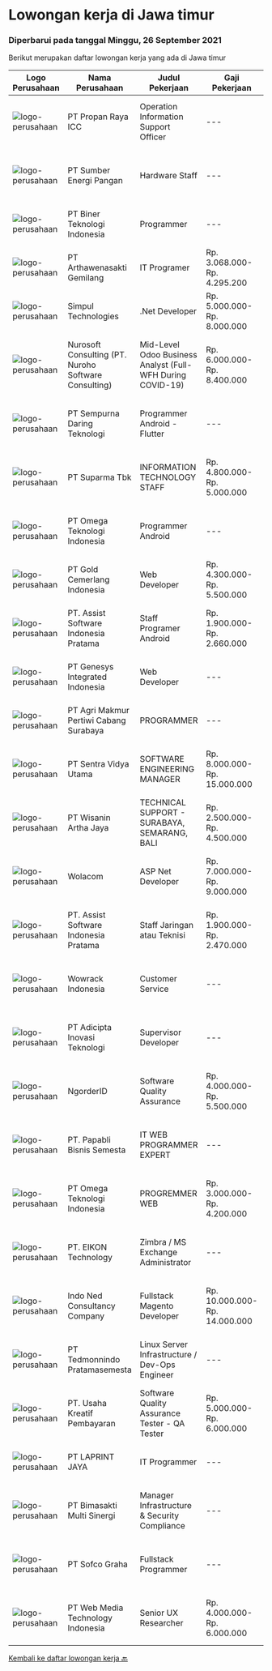 
  # Lowongan kerja di Jawa timur

  ### Diperbarui pada tanggal Minggu, 26 September 2021

  Berikut merupakan daftar lowongan kerja yang ada di Jawa timur

  |Logo Perusahaan | Nama Perusahaan | Judul Pekerjaan | Gaji Pekerjaan | Lokasi | Deskripsi | Tanggal diunggah | Pranala |
  | -------------- | --------------- | --------------- | --------- | --------- | -------------- | ------- | ----------- |
  |![logo-perusahaan](https://image-service-cdn.seek.com.au/9798245f9ba4fc63d792427b3bf8dfc4fad25b85/ee4dce1061f3f616224767ad58cb2fc751b8d2dc)|PT Propan Raya ICC|Operation Information Support Officer|---|Sidoarjo|Job Desc : Bekerja sama dalam tim untuk membangun sistem aplikasi dengan memenuhi target yang ditetapkan. Menganalisa dan memperbaiki permasalahan...|Jumat, 24 September 2021|https://www.jobstreet.co.id/id/job/operation-information-support-officer-3638496?token=0~c5c32c84-f810-4a84-bdfa-8c81745ea7e1&sectionRank=1&jobId=jobstreet-id-job-3638496|
|![logo-perusahaan](https://image-service-cdn.seek.com.au/e6ce19360d92624c8d3db34593efa64e9c7ec8c4/ee4dce1061f3f616224767ad58cb2fc751b8d2dc)|PT Sumber Energi Pangan|Hardware Staff|---|Surabaya|Deskripsi pekerjaan : Menerima, memprioritaskan dan menyelesaikan permintaan bantuan terkait IT. Melakukan pembelian hardware IT, software dan hal-hal...|Jumat, 24 September 2021|https://www.jobstreet.co.id/id/job/hardware-staff-3638155?token=0~c5c32c84-f810-4a84-bdfa-8c81745ea7e1&sectionRank=2&jobId=jobstreet-id-job-3638155|
|![logo-perusahaan](https://image-service-cdn.seek.com.au/90604843032c576b8e30b8b6ae6a45b4a9bf88ea/ee4dce1061f3f616224767ad58cb2fc751b8d2dc)|PT Biner Teknologi Indonesia|Programmer|---|Jakarta Raya|Persyaratan: Pendidikan minimal SMK atau sederajat. Pengalaman bekerja sebagai programmer minimal 1 (satu) tahun. Menguasai salah satu dari bahasa...|Sabtu, 25 September 2021|https://www.jobstreet.co.id/id/job/programmer-3624491?token=0~c5c32c84-f810-4a84-bdfa-8c81745ea7e1&sectionRank=3&jobId=jobstreet-id-job-3624491|
|![logo-perusahaan](https://image-service-cdn.seek.com.au/2e64bdd8d4c3031ede01187aed66ad2d519c194c/ee4dce1061f3f616224767ad58cb2fc751b8d2dc)|PT Arthawenasakti Gemilang|IT Programer|Rp. 3.068.000-Rp. 4.295.200|Malang|Membuat Program sesuai dengan yang telah ditetapkan dan sesuai dengan kebutuhan Berkomunikasi dengan user/client untuk mendapatkan informasi tambahan...|Sabtu, 25 September 2021|https://www.jobstreet.co.id/id/job/it-programer-3630843?token=0~c5c32c84-f810-4a84-bdfa-8c81745ea7e1&sectionRank=4&jobId=jobstreet-id-job-3630843|
|![logo-perusahaan](https://image-service-cdn.seek.com.au/86f14356bc1f934fa987c601444edf6762263efa/ee4dce1061f3f616224767ad58cb2fc751b8d2dc)|Simpul Technologies|.Net Developer|Rp. 5.000.000-Rp. 8.000.000|Surabaya|Join our exciting Tech Team as a Full-Stack Software Engineer. Our team builds wonderful Enterprise Tech platform. You will be part of a talented...|Sabtu, 25 September 2021|https://www.jobstreet.co.id/id/job/net-developer-3624679?token=0~c5c32c84-f810-4a84-bdfa-8c81745ea7e1&sectionRank=5&jobId=jobstreet-id-job-3624679|
|![logo-perusahaan](https://image-service-cdn.seek.com.au/80d9f9357b1a2e56b4a86927c47c40f644df9ce9/ee4dce1061f3f616224767ad58cb2fc751b8d2dc)|Nurosoft Consulting (PT. Nuroho Software Consulting)|Mid-Level Odoo Business Analyst (Full-WFH During COVID-19)|Rp. 6.000.000-Rp. 8.400.000|Surabaya|Analyze customer business processes, write specifications, and suggest solutions. Implement the agreed solutions. Write test cases and check the...|Kamis, 23 September 2021|https://www.jobstreet.co.id/id/job/mid-level-odoo-business-analyst-full-wfh-during-covid-19-3627449?token=0~c5c32c84-f810-4a84-bdfa-8c81745ea7e1&sectionRank=6&jobId=jobstreet-id-job-3627449|
|![logo-perusahaan](https://image-service-cdn.seek.com.au/3f3f32dda8718140589522d333ce76f5757222a3/ee4dce1061f3f616224767ad58cb2fc751b8d2dc)|PT Sempurna Daring Teknologi|Programmer Android - Flutter|---|Surabaya|KRITERIA UMUM Fresh Graduate welcome S1 / D3 Teknik Informatika Berpenampilan Baik IPK Minimal 3.0 Berperilaku baik Jujur Suka tantangan baru Suka...|Sabtu, 25 September 2021|https://www.jobstreet.co.id/id/job/programmer-android-flutter-3630167?token=0~c5c32c84-f810-4a84-bdfa-8c81745ea7e1&sectionRank=7&jobId=jobstreet-id-job-3630167|
|![logo-perusahaan](https://image-service-cdn.seek.com.au/82b75efcba87cd726beaad8112ac3955c5c4af13/ee4dce1061f3f616224767ad58cb2fc751b8d2dc)|PT Suparma Tbk|INFORMATION TECHNOLOGY STAFF|Rp. 4.800.000-Rp. 5.000.000|Surabaya|-CARRY OUTSOFTWARE DEVELOPMENT PROJECTS IN ACCORDANCE WITH PROCEDURES AND POLICIES APPLIES.-ANALYZE NEEDS AND DETERMINE REQUIRMENTS ACCORDING TO...|Jumat, 24 September 2021|https://www.jobstreet.co.id/id/job/information-technology-staff-3638415?token=0~c5c32c84-f810-4a84-bdfa-8c81745ea7e1&sectionRank=8&jobId=jobstreet-id-job-3638415|
|![logo-perusahaan](https://image-service-cdn.seek.com.au/5cace4c5dc088287cb0f99ae625389d4ae959d3d/ee4dce1061f3f616224767ad58cb2fc751b8d2dc)|PT Omega Teknologi Indonesia|Programmer Android|---|Jawa Timur|Usia maksimal 28 tahun. Pendidikan D3/S1/S2 Informatika / Sistem Informasi. Memiliki pengalaman minimal 1 tahun. Menguasai Android Studio, SQL Lite,...|Sabtu, 25 September 2021|https://www.jobstreet.co.id/id/job/programmer-android-3623992?token=0~c5c32c84-f810-4a84-bdfa-8c81745ea7e1&sectionRank=9&jobId=jobstreet-id-job-3623992|
|![logo-perusahaan](https://image-service-cdn.seek.com.au/d5892a04421c8953d99f06f99fb6647e983bae93/ee4dce1061f3f616224767ad58cb2fc751b8d2dc)|PT Gold Cemerlang Indonesia|Web Developer|Rp. 4.300.000-Rp. 5.500.000|Surabaya|Persyaratan : Kandidat setidaknya memiliki gelar sarjana di bidang Ilmu Komputer, Teknik Informatika atau yang berhubungan Memiliki pengalaman minimal...|Sabtu, 25 September 2021|https://www.jobstreet.co.id/id/job/web-developer-3624546?token=0~c5c32c84-f810-4a84-bdfa-8c81745ea7e1&sectionRank=10&jobId=jobstreet-id-job-3624546|
|![logo-perusahaan](https://image-service-cdn.seek.com.au/74834bb982ba23896ece49af9929c22cffaf838e/ee4dce1061f3f616224767ad58cb2fc751b8d2dc)|PT. Assist Software Indonesia Pratama|Staff Programer Android|Rp. 1.900.000-Rp. 2.660.000|Malang|Kandidat harus memiliki setidaknya SMK di Teknik (Komputer/Telekomunikasi) atau setara. Setidaknya memiliki 1 tahun pengalaman atau Fresh Graduate...|Jumat, 24 September 2021|https://www.jobstreet.co.id/id/job/staff-programer-android-3638434?token=0~c5c32c84-f810-4a84-bdfa-8c81745ea7e1&sectionRank=11&jobId=jobstreet-id-job-3638434|
|![logo-perusahaan](https://image-service-cdn.seek.com.au/31b1523df6115d42e482e2f14e8bcd6489389a57/ee4dce1061f3f616224767ad58cb2fc751b8d2dc)|PT Genesys Integrated Indonesia|Web Developer|---|Surabaya|We are looking for an Web Developer to create organized and integrated software. The ideal candidate should have experience about programming, possess...|Sabtu, 25 September 2021|https://www.jobstreet.co.id/id/job/web-developer-3630942?token=0~c5c32c84-f810-4a84-bdfa-8c81745ea7e1&sectionRank=12&jobId=jobstreet-id-job-3630942|
|![logo-perusahaan](https://image-service-cdn.seek.com.au/eb658ff644d317833abb5a7093e7940362413fd9/ee4dce1061f3f616224767ad58cb2fc751b8d2dc)|PT Agri Makmur Pertiwi Cabang Surabaya|PROGRAMMER|---|Surabaya|Kualifikasi: Lulusan S1 Teknik Informatika, IPK &gt; 2.75 Usia maksimal 27 tahun Menguasai bahasa pemrograman Delphi Menguasai SQL ( oracle ) Memahami...|Jumat, 24 September 2021|https://www.jobstreet.co.id/id/job/programmer-3624076?token=0~c5c32c84-f810-4a84-bdfa-8c81745ea7e1&sectionRank=13&jobId=jobstreet-id-job-3624076|
|![logo-perusahaan](https://image-service-cdn.seek.com.au/89a4b4d8e6af0c01c230c2b1f638fbea996731cb/ee4dce1061f3f616224767ad58cb2fc751b8d2dc)|PT Sentra Vidya Utama|SOFTWARE ENGINEERING MANAGER|Rp. 8.000.000-Rp. 15.000.000|Surabaya|Job Description : Identify, compare, select and implement technology solutions to meet current and future needs Lead the strategy for technology...|Jumat, 24 September 2021|https://www.jobstreet.co.id/id/job/software-engineering-manager-3638534?token=0~c5c32c84-f810-4a84-bdfa-8c81745ea7e1&sectionRank=14&jobId=jobstreet-id-job-3638534|
|![logo-perusahaan](https://image-service-cdn.seek.com.au/baab5fef8d61b88cc98204e98c07633534edabdc/ee4dce1061f3f616224767ad58cb2fc751b8d2dc)|PT Wisanin Artha Jaya|TECHNICAL SUPPORT - SURABAYA, SEMARANG, BALI|Rp. 2.500.000-Rp. 4.500.000|Surabaya|Technical Support : Surabaya, Semarang, and Bali.Please put the city that you apply on the CV.Specifically responsible for installation,...|Jumat, 24 September 2021|https://www.jobstreet.co.id/id/job/technical-support-surabaya-semarang-bali-3638664?token=0~c5c32c84-f810-4a84-bdfa-8c81745ea7e1&sectionRank=15&jobId=jobstreet-id-job-3638664|
|![logo-perusahaan](https://image-service-cdn.seek.com.au/f7b3d69cd8837cc011d589202982379f3c765d57/ee4dce1061f3f616224767ad58cb2fc751b8d2dc)|Wolacom|ASP Net Developer|Rp. 7.000.000-Rp. 9.000.000|Surabaya|Job Descriptions: Modifying software to fix errors, adapt it to new hardware, improve its performance, or upgrade interfaces. You will be using...|Sabtu, 25 September 2021|https://www.jobstreet.co.id/id/job/asp-net-developer-3638975?token=0~c5c32c84-f810-4a84-bdfa-8c81745ea7e1&sectionRank=16&jobId=jobstreet-id-job-3638975|
|![logo-perusahaan](https://image-service-cdn.seek.com.au/74834bb982ba23896ece49af9929c22cffaf838e/ee4dce1061f3f616224767ad58cb2fc751b8d2dc)|PT. Assist Software Indonesia Pratama|Staff Jaringan atau Teknisi|Rp. 1.900.000-Rp. 2.470.000|Malang|Pendidikan minimal SMA/SMK jurusan komputer. Pengalaman minimal 1 tahun. Menguasai jaringan komputer dasar dan konsep routing. Mampu instalasi dan...|Jumat, 24 September 2021|https://www.jobstreet.co.id/id/job/staff-jaringan-atau-teknisi-3638401?token=0~c5c32c84-f810-4a84-bdfa-8c81745ea7e1&sectionRank=17&jobId=jobstreet-id-job-3638401|
|![logo-perusahaan](https://image-service-cdn.seek.com.au/d075fc91208a31c23e7df3eb10274258436fafe8/ee4dce1061f3f616224767ad58cb2fc751b8d2dc)|Wowrack Indonesia|Customer Service|---|Jakarta Raya|Wowrack Indonesia are needed : 2 Customer Service Staff Responsibilities: Answering inquiries from clients to address their needs, complaints or other...|Rabu, 22 September 2021|https://www.jobstreet.co.id/id/job/customer-service-3636005?token=0~c5c32c84-f810-4a84-bdfa-8c81745ea7e1&sectionRank=18&jobId=jobstreet-id-job-3636005|
|![logo-perusahaan](https://image-service-cdn.seek.com.au/d9d6820316926aa3aae33bf01926a07968389ea1/ee4dce1061f3f616224767ad58cb2fc751b8d2dc)|PT Adicipta Inovasi Teknologi|Supervisor Developer|---|Jakarta Barat|Mendampingi , memberikan petunjuk dan melakukan pengecekan untuk pekerjaan yang dikerjakan developernya. Mendevelop dan memberikan solusi perbaikan...|Sabtu, 25 September 2021|https://www.jobstreet.co.id/id/job/supervisor-developer-3623690?token=0~c5c32c84-f810-4a84-bdfa-8c81745ea7e1&sectionRank=19&jobId=jobstreet-id-job-3623690|
|![logo-perusahaan](https://image-service-cdn.seek.com.au/b083fe23ab6d53f4625f1ecd7c545a4b74e8d544/ee4dce1061f3f616224767ad58cb2fc751b8d2dc)|NgorderID|Software Quality Assurance|Rp. 4.000.000-Rp. 5.500.000|Malang|Responsibilities : Create scenario test and reporting test Help the support team to check for problems if there are reports from users Understand and...|Kamis, 23 September 2021|https://www.jobstreet.co.id/id/job/software-quality-assurance-3637381?token=0~c5c32c84-f810-4a84-bdfa-8c81745ea7e1&sectionRank=20&jobId=jobstreet-id-job-3637381|
|![logo-perusahaan](https://image-service-cdn.seek.com.au/5d344ccf777069ee8f651721adf0cc572a40371d/ee4dce1061f3f616224767ad58cb2fc751b8d2dc)|PT. Papabli Bisnis Semesta|IT WEB PROGRAMMER EXPERT|---|Jakarta Raya|Job Descriptions: Complete the development process according to the timeline Ensuring the validity and suitability of data for each module Testing and...|Jumat, 24 September 2021|https://www.jobstreet.co.id/id/job/it-web-programmer-expert-3638116?token=0~c5c32c84-f810-4a84-bdfa-8c81745ea7e1&sectionRank=21&jobId=jobstreet-id-job-3638116|
|![logo-perusahaan](https://image-service-cdn.seek.com.au/5cace4c5dc088287cb0f99ae625389d4ae959d3d/ee4dce1061f3f616224767ad58cb2fc751b8d2dc)|PT Omega Teknologi Indonesia|PROGREMMER WEB|Rp. 3.000.000-Rp. 4.200.000|Malang|Bisa bekerja dalam tim dan mudah mempelajari hal baruMahir Html dan CSS Pengalaman di PHP, jquery, Code Igniter (CI) / Laravel ,bisa menguasai Node.js...|Jumat, 24 September 2021|https://www.jobstreet.co.id/id/job/progremmer-web-3624002?token=0~c5c32c84-f810-4a84-bdfa-8c81745ea7e1&sectionRank=22&jobId=jobstreet-id-job-3624002|
|![logo-perusahaan](https://image-service-cdn.seek.com.au/f4a1f1bc75616b8207a360b5ccb4642a68ddcf83/ee4dce1061f3f616224767ad58cb2fc751b8d2dc)|PT. EIKON Technology|Zimbra / MS Exchange Administrator|---|Jakarta Raya|EIKON Technology, the largest and the only Google Premier Partner in Indonesia is looking for the right candidate to become a Google Sales...|Sabtu, 25 September 2021|https://www.jobstreet.co.id/id/job/zimbra-ms-exchange-administrator-3638889?token=0~c5c32c84-f810-4a84-bdfa-8c81745ea7e1&sectionRank=23&jobId=jobstreet-id-job-3638889|
|![logo-perusahaan](https://image-service-cdn.seek.com.au/0a642188b6f444564b4e7d0e61cdd79a37cdf0fa/ee4dce1061f3f616224767ad58cb2fc751b8d2dc)|Indo Ned Consultancy Company|Fullstack Magento Developer|Rp. 10.000.000-Rp. 14.000.000|Bali|Note: This job is not at IndoNed. You will be working for a Dutch company called U Digital (U B.V.) in Indonesia. U Digital is responsible for the...|Sabtu, 25 September 2021|https://www.jobstreet.co.id/id/job/fullstack-magento-developer-3625323?token=0~c5c32c84-f810-4a84-bdfa-8c81745ea7e1&sectionRank=24&jobId=jobstreet-id-job-3625323|
|![logo-perusahaan](https://image-service-cdn.seek.com.au/fbd5d100d4e48efd2382864d83a08296ce0d7055/ee4dce1061f3f616224767ad58cb2fc751b8d2dc)|PT Tedmonnindo Pratamasemesta|Linux Server Infrastructure / Dev-Ops Engineer|---|Surabaya|Kualifikasi: Maksimal usia 35 tahun  Lulusan D3 atau S1 Jurusan Teknik Informatika, Sistem Komputer ...|Jumat, 24 September 2021|https://www.jobstreet.co.id/id/job/linux-server-infrastructure-dev-ops-engineer-3629036?token=0~c5c32c84-f810-4a84-bdfa-8c81745ea7e1&sectionRank=25&jobId=jobstreet-id-job-3629036|
|![logo-perusahaan](https://image-service-cdn.seek.com.au/aa0209764981d048b2c2a22a7ace434f6c54ae2c/ee4dce1061f3f616224767ad58cb2fc751b8d2dc)|PT. Usaha Kreatif Pembayaran|Software Quality Assurance Tester - QA Tester|Rp. 5.000.000-Rp. 6.000.000|Surabaya|PT. Usaha Kreatif Pembayaran merupakan perusahaan berbasis teknologi informasi yang berdiri pada tahun 2019. PT. Usaha Kreatif Pembayaran merupakan...|Kamis, 23 September 2021|https://www.jobstreet.co.id/id/job/software-quality-assurance-tester-qa-tester-3636780?token=0~c5c32c84-f810-4a84-bdfa-8c81745ea7e1&sectionRank=26&jobId=jobstreet-id-job-3636780|
|![logo-perusahaan](https://image-service-cdn.seek.com.au/52ef4afb9b12e9a943d6f98618c9fd87475c1900/ee4dce1061f3f616224767ad58cb2fc751b8d2dc)|PT LAPRINT JAYA|IT Programmer|---|Surabaya|Membuat aplikasi Web/ Mobile baik offline maupun online untuk segala keperluan perkantoran Melakukan percobaan menjalankan program dan aplikasi...|Kamis, 23 September 2021|https://www.jobstreet.co.id/id/job/it-programmer-3627504?token=0~c5c32c84-f810-4a84-bdfa-8c81745ea7e1&sectionRank=27&jobId=jobstreet-id-job-3627504|
|![logo-perusahaan](https://image-service-cdn.seek.com.au/3c3597528a656ba0a7299263a04fc9ed9cb02b85/ee4dce1061f3f616224767ad58cb2fc751b8d2dc)|PT Bimasakti Multi Sinergi|Manager Infrastructure & Security Compliance|---|Sidoarjo|Lead &amp; manage objective of infrastructure and security compliance tim Collaborate with PQA Manager, ensure PCI DSS compliance well implemented on...|Jumat, 24 September 2021|https://www.jobstreet.co.id/id/job/manager-infrastructure-security-compliance-3623788?token=0~c5c32c84-f810-4a84-bdfa-8c81745ea7e1&sectionRank=28&jobId=jobstreet-id-job-3623788|
|![logo-perusahaan](https://image-service-cdn.seek.com.au/5cf1d101b0ea9357b19eed6c500ae4ef35951d55/ee4dce1061f3f616224767ad58cb2fc751b8d2dc)|PT Sofco Graha|Fullstack Programmer|---|Surabaya|Candidate must possess at least Diploma, Bachelor's Degree in Engineering (Computer/Telecommunication), Engineering (Electrical/Electronic), Computer...|Sabtu, 25 September 2021|https://www.jobstreet.co.id/id/job/fullstack-programmer-3624905?token=0~c5c32c84-f810-4a84-bdfa-8c81745ea7e1&sectionRank=29&jobId=jobstreet-id-job-3624905|
|![logo-perusahaan](https://image-service-cdn.seek.com.au/fe6569d61098f35222743f282f496686f78aefd7/ee4dce1061f3f616224767ad58cb2fc751b8d2dc)|PT Web Media Technology Indonesia|Senior UX Researcher|Rp. 4.000.000-Rp. 6.000.000|Jakarta Raya|We are Niagahoster, a tech company based in Yogyakarta that provides web-hosting services. To make Niagahoster web's and products' interface offers...|Sabtu, 25 September 2021|https://www.jobstreet.co.id/id/job/senior-ux-researcher-3625029?token=0~c5c32c84-f810-4a84-bdfa-8c81745ea7e1&sectionRank=30&jobId=jobstreet-id-job-3625029|


  [Kembali ke daftar lowongan kerja 🔙](../README.md#daftar-lowongan-kerja)
  